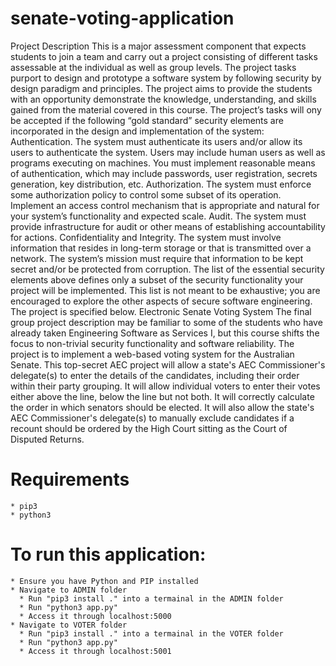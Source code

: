 # senate-voting-application
Project Description 
This is a major assessment component that expects students to join a team and carry out a project consisting of different tasks assessable at the individual as well as group levels. The project tasks purport to design and prototype a software system by following security by design paradigm and principles. The project aims to provide the students with an opportunity demonstrate the knowledge, understanding, and skills gained from the material covered in this course. The project’s tasks will ony be accepted if the following “gold standard” security elements are incorporated in the design and implementation of the system: Authentication. The system must authenticate its users and/or allow its users to authenticate the system. Users may include human users as well as programs executing on machines. You must implement reasonable means of authentication, which may include passwords, user registration, secrets generation, key distribution, etc. Authorization. The system must enforce some authorization policy to control some subset of its operation. Implement an access control mechanism that is appropriate and natural for your system’s functionality and expected scale. Audit. The system must provide infrastructure for audit or other means of establishing accountability for actions. Confidentiality and Integrity. The system must involve information that resides in long-term storage or that is transmitted over a network. The system’s mission must require that information to be kept secret and/or be protected from corruption. The list of the essential security elements above defines only a subset of the security functionality your project will be implemented. This list is not meant to be exhaustive; you are encouraged to explore the other aspects of secure software engineering. The project is specified below. Electronic Senate Voting System The final group project description may be familiar to some of the students who have already taken Engineering Software as Services I, but this course shifts the focus to non-trivial security functionality and software reliability. The project is to implement a web-based voting system for the Australian Senate. This top-secret AEC project will allow a state's AEC Commissioner's delegate(s) to enter the details of the candidates, including their order within their party grouping. It will allow individual voters to enter their votes either above the line, below the line but not both. It will correctly calculate the order in which senators should be elected. It will also allow the state's AEC Commissioner's delegate(s) to manually exclude candidates if a recount should be ordered by the High Court sitting as the Court of Disputed Returns.

# Requirements

    * pip3
    * python3

# To run this application:

    * Ensure you have Python and PIP installed
    * Navigate to ADMIN folder
      * Run "pip3 install ." into a termainal in the ADMIN folder
      * Run "python3 app.py"
      * Access it through localhost:5000
    * Navigate to VOTER folder
      * Run "pip3 install ." into a termainal in the VOTER folder
      * Run "python3 app.py"
      * Access it through localhost:5001
